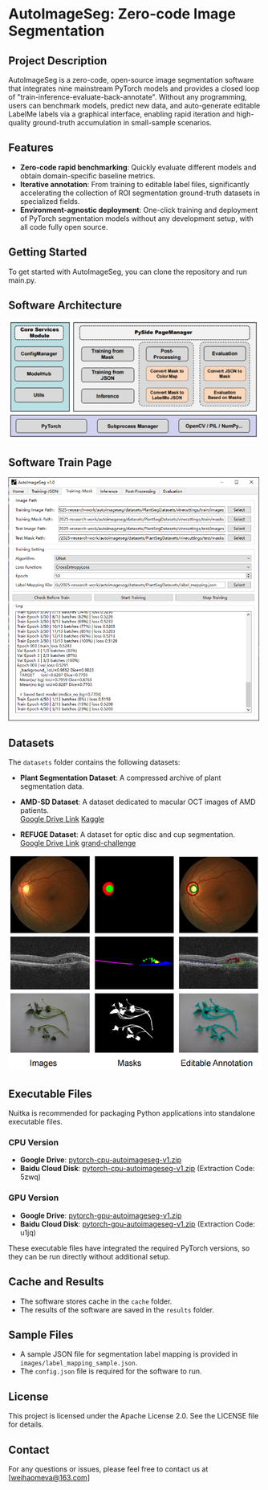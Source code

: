 # AutoImageSeg: Zero-code Image Segmentation

## Project Description
AutoImageSeg is a zero-code, open-source image segmentation software that integrates nine mainstream PyTorch models and provides a closed loop of "train-inference-evaluate-back-annotate". Without any programming, users can benchmark models, predict new data, and auto-generate editable LabelMe labels via a graphical interface, enabling rapid iteration and high-quality ground-truth accumulation in small-sample scenarios.


## Features
- **Zero-code rapid benchmarking**: Quickly evaluate different models and obtain domain-specific baseline metrics.
- **Iterative annotation**: From training to editable label files, significantly accelerating the collection of ROI segmentation ground-truth datasets in specialized fields.
- **Environment-agnostic deployment**: One-click training and deployment of PyTorch segmentation models without any development setup, with all code fully open source.

## Getting Started
To get started with AutoImageSeg, you can clone the repository and run main.py.


## Software Architecture

<img src="images/software_architecture.PNG" width="500">

## Software Train Page

<img src="images/train.PNG" width="500">



## Datasets
The `datasets` folder contains the following datasets:

- **Plant Segmentation Dataset**: A compressed archive of plant segmentation data.  

- **AMD-SD Dataset**: A dataset dedicated to macular OCT images of AMD patients.  
  [Google Drive Link](https://drive.google.com/file/d/10eE6IyV7AWFlvsU6RCioT3yEoakhuI4u/view?usp=sharing)
   [Kaggle](https://www.kaggle.com/datasets/gaoweihao/amd-sd)
   
- **REFUGE Dataset**: A dataset for optic disc and cup segmentation.  
  [Google Drive Link](https://drive.google.com/file/d/1vKsc7jah7bBFb0Eqi-luJUIu3fSEjE-j/view?usp=sharing)
  [grand-challenge](https://refuge.grand-challenge.org/)

![Images](images/samples.PNG)


## Executable Files

Nuitka is recommended for packaging Python applications into standalone executable files.

### CPU Version

- **Google Drive**: [pytorch-cpu-autoimageseg-v1.zip](https://drive.google.com/file/d/1KmSBrP5MwUPEJE4tAe3rZagi7YcCPs5O/view?usp=sharing)
- **Baidu Cloud Disk**: [pytorch-cpu-autoimageseg-v1.zip](https://pan.baidu.com/s/16bVB5pPOu2E-zx-Q_ERAUQ) (Extraction Code: 5zwq)

### GPU Version

- **Google Drive**: [pytorch-gpu-autoimageseg-v1.zip](https://drive.google.com/file/d/1be8jiUEMyk7Ngh6sF1qo67Fu12VHiQHq/view?usp=sharing)
- **Baidu Cloud Disk**: [pytorch-gpu-autoimageseg-v1.zip](https://pan.baidu.com/s/1i87dSXBIZADjNq0D4W9sAQ) (Extraction Code: u1jq)


These executable files have integrated the required PyTorch versions, so they can be run directly without additional setup.



## Cache and Results

- The software stores cache in the `cache` folder.
- The results of the software are saved in the `results` folder.

## Sample Files

- A sample JSON file for segmentation label mapping is provided in `images/label_mapping_sample.json`.
- The `config.json` file is required for the software to run.



## License
This project is licensed under the Apache License 2.0. See the LICENSE file for details.




## Contact
For any questions or issues, please feel free to contact us at [weihaomeva@163.com]
